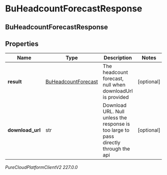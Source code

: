 # BuHeadcountForecastResponse

## BuHeadcountForecastResponse

## Properties

|Name | Type | Description | Notes|
|------------ | ------------- | ------------- | -------------|
| **result** | [BuHeadcountForecast](BuHeadcountForecast) | The headcount forecast, null when downloadUrl is provided | [optional] |
| **download_url** | str | Download URL.  Null unless the response is too large to pass directly through the api | [optional] |



_PureCloudPlatformClientV2 227.0.0_
